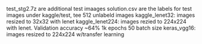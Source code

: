 test_stg2.7z are additional test imaages
solution.csv are the labels for test images under kaggle/test, tee 512 unlabeld images
kaggle_lenet32: images resized to 32x32 with lenet 
kaggle_lenet224: images rezied to 224x224 with lenet. Validation accuracy ~64% 1k epochs 50 batch size
keras_vgg16: images resized to 224x224 w/transfer learning

